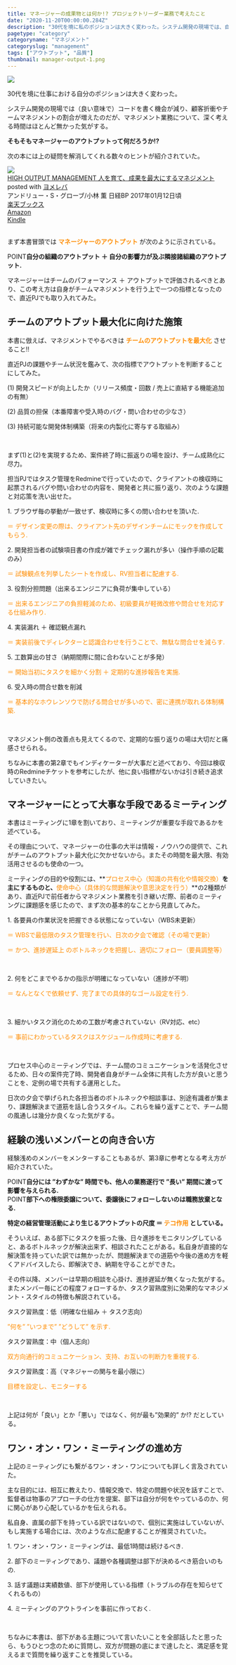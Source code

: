 ```yaml
---
title: マネージャーの成果物とは何か!? プロジェクトリーダー業務で考えたこと
date: "2020-11-20T00:00:00.284Z"
description: "30代を境に私のポジションは大きく変わった。システム開発の現場では、自身でコードを書く機会が減り、顧客折衝やチームマネジメントの割合が増えたのだが、マネジメント業務を深く考える時間は殆ど無かった気がしている。マネジメントって何をやるのか!? マネージャーのアウトプットとは何だろうか!?"
pagetype: "category"
categoryname: "マネジメント"
categoryslug: "management"
tags: ["アウトプット", "品質"]
thumbnail: manager-output-1.png
---
```


![](./manager-output-1.png)

30代を境に仕事における自分のポジションは大きく変わった。

システム開発の現場では（良い意味で）コードを書く機会が減り、顧客折衝やチームマネジメントの割合が増えたのだが、マネジメント業務について、深く考える時間はほとんど無かった気がする。

**そもそもマネージャーのアウトプットって何だろうか!?**

次の本には上の疑問を解消してくれる数々のヒントが紹介されていた。

<div class="cstmreba"><div class="booklink-box"><div class="booklink-image"><a href="https://hb.afl.rakuten.co.jp/hgc/146fe51c.1fd043a3.146fe51d.605dc196/yomereba_main_202011092231158029?pc=http%3A%2F%2Fbooks.rakuten.co.jp%2Frb%2F14598584%2F%3Fscid%3Daf_ich_link_urltxt%26m%3Dhttp%3A%2F%2Fm.rakuten.co.jp%2Fev%2Fbook%2F" target="_blank" ><img src="https://thumbnail.image.rakuten.co.jp/@0_mall/book/cabinet/5015/9784822255015.jpg?_ex=150x150" style="border: none;" /></a></div><div class="booklink-info"><div class="booklink-name"><a href="https://hb.afl.rakuten.co.jp/hgc/146fe51c.1fd043a3.146fe51d.605dc196/yomereba_main_202011092231158029?pc=http%3A%2F%2Fbooks.rakuten.co.jp%2Frb%2F14598584%2F%3Fscid%3Daf_ich_link_urltxt%26m%3Dhttp%3A%2F%2Fm.rakuten.co.jp%2Fev%2Fbook%2F" target="_blank" >HIGH OUTPUT MANAGEMENT 人を育て、成果を最大にするマネジメント</a><div class="booklink-powered-date">posted with <a href="https://yomereba.com" rel="nofollow" target="_blank">ヨメレバ</a></div></div><div class="booklink-detail">アンドリュー・S・グローブ/小林 薫 日経BP 2017年01月12日頃    </div><div class="booklink-link2"><div class="shoplinkrakuten"><a href="https://hb.afl.rakuten.co.jp/hgc/146fe51c.1fd043a3.146fe51d.605dc196/yomereba_main_202011092231158029?pc=http%3A%2F%2Fbooks.rakuten.co.jp%2Frb%2F14598584%2F%3Fscid%3Daf_ich_link_urltxt%26m%3Dhttp%3A%2F%2Fm.rakuten.co.jp%2Fev%2Fbook%2F" target="_blank" >楽天ブックス</a></div><div class="shoplinkamazon"><a href="https://www.amazon.co.jp/exec/obidos/asin/4822255018/kanon123-22/" target="_blank" >Amazon</a></div><div class="shoplinkkindle"><a href="https://www.amazon.co.jp/gp/search?keywords=HIGH%20OUTPUT%20MANAGEMENT%20%E4%BA%BA%E3%82%92%E8%82%B2%E3%81%A6%E3%80%81%E6%88%90%E6%9E%9C%E3%82%92%E6%9C%80%E5%A4%A7%E3%81%AB%E3%81%99%E3%82%8B%E3%83%9E%E3%83%8D%E3%82%B8%E3%83%A1%E3%83%B3%E3%83%88&__mk_ja_JP=%83J%83%5E%83J%83i&url=node%3D2275256051&tag=kanon123-22" target="_blank" >Kindle</a></div>                              	  	  	  	  	</div></div><div class="booklink-footer"></div></div></div>
<br/>

まず本書冒頭では **<span style="color: #ff8c00;">マネージャーのアウトプット</span>** が次のように示されている。

<span class="mark">POINT</span>**自分の組織のアウトプット ＋ 自分の影響力が及ぶ隣接諸組織のアウトプット.**

マネージャーはチームのパフォーマンス ＋ アウトプットで評価されるべきとあり、この考え方は自身がチームマネジメントを行う上で一つの指標となったので、直近PJでも取り入れてみた。

## チームのアウトプット最大化に向けた施策

本書に倣えば、マネジメントでやるべきは **<span style="color: #ff8c00;">チームのアウトプットを最大化</span>** させること!!

直近PJの課題やチーム状況を鑑みて、次の指標でアウトプットを判断することにしてみた。

<div class="blackboard-box">
<p>(1) 開発スピードが向上したか（リリース頻度・回数 / 売上に直結する機能追加の有無）</p>
<p>(2) 品質の担保（本番障害や受入時のバグ・問い合わせの少なさ）</p>
<p>(3) 持続可能な開発体制構築（将来の内製化に寄与する取組み）</p>
<div class="chalk1"></div>
<div class="chalk2"></div>
</div>
<br/>

まず(1)と(2)を実現するため、案件終了時に振返りの場を設け、チーム成熟化に尽力。

担当PJではタスク管理をRedmineで行っていたので、クライアントの検収時に起票されるバグや問い合わせの内容を、開発者と共に振り返り、次のような課題と対応策を洗い出せた。

<div class="blackboard-box">
<p>1. ブラウザ毎の挙動が一致せず、検収時に多くの問い合わせを頂いた.</p>
<p style="color: #ff8c00;">＝ デザイン変更の際は、クライアント先のデザインチームにモックを作成してもらう.</p>
<p>2. 開発担当者の試験項目書の作成が雑でチェック漏れが多い（操作手順の記載のみ）</p>
<p style="color: #ff8c00;">＝ 試験観点を列挙したシートを作成し、RV担当者に配慮する.</p>
<p>3. 役割分担問題（出来るエンジニアに負荷が集中している）</p>
<p style="color: #ff8c00;">＝ 出来るエンジニアの負担軽減のため、初級要員が軽微改修や問合せを対応する仕組み作り.</p>
<p>4. 実装漏れ ＋ 確認観点漏れ</p>
<p style="color: #ff8c00;">＝ 実装前後でディレクターと認識合わせを行うことで、無駄な問合せを減らす.</p>
<p>5. 工数算出の甘さ（納期間際に間に合わないことが多発）</p>
<p style="color: #ff8c00;">＝ 開始当初にタスクを細かく分割 ＋ 定期的な進捗報告を実施.</p>
<p>6. 受入時の問合せ数を削減</p>
<p style="color: #ff8c00;">＝ 基本的なホウレンソウで防げる問合せが多いので、密に連携が取れる体制構築.</p>
<div class="chalk1"></div>
<div class="chalk2"></div>
</div>
<br/>

マネジメント側の改善点も見えてくるので、定期的な振り返りの場は大切だと痛感させられる。

ちなみに本書の第2章でもインディケーターが大事だと述べており、今回は検収時のRedmineチケットを参考にしたが、他に良い指標がないかは引き続き追求していきたい。

## マネージャーにとって大事な手段であるミーティング

本書はミーティングに1章を割いており、ミーティングが重要な手段であるかを述べている。

その理由について、マネージャーの仕事の大半は情報・ノウハウの提供で、これがチームのアウトプット最大化に欠かせないから。またその時間を最大限、有効活用させるのも使命の一つ。

ミーティングの目的や役割には、**<span style="color: #ff8c00;">プロセス中心（知識の共有化や情報交換）</span>**を主にするものと、**<span style="color: #ff8c00;">使命中心（具体的な問題解決や意思決定を行う）</span>**の2種類があり、直近PJで前任者からマネジメント業務を引き継いだ際、前者のミーティングに課題感を感じたので、まず次の基本的なことから見直してみた。

<div class="blackboard-box">
<p>1. 各要員の作業状況を把握できる状態になっていない（WBS未更新）</p>
<p style="color: #ff8c00;">＝ WBSで最低限のタスク管理を行い、日次の夕会で確認（その場で更新）</p>
<p style="color: #ff8c00;">＝ かつ、進捗遅延上  のボトルネックを把握し、適切にフォロー（要員調整等）</p>
<br/>
<p>2. 何をどこまでやるかの指示が明確になっていない（進捗が不明）</p>
<p style="color: #ff8c00;">＝ なんとなくで依頼せず、完了までの具体的なゴール設定を行う.</p>
<br/>
<p>3. 細かいタスク消化のための工数が考慮されていない（RV対応、etc）</p>
<p style="color: #ff8c00;">＝ 事前にわかっているタスクはスケジュール作成時に考慮する.</p>
<div class="chalk1"></div>
<div class="chalk2"></div>
</div>
<br/>

プロセス中心のミーティングでは、チーム間のコミュニケーションを活発化させるため、日々の案件完了時、開発者自身がチーム全体に共有した方が良いと思うことを、定例の場で共有する運用とした。

日次の夕会で挙げられた各担当者のボトルネックや相談事は、別途有識者が集まり、課題解決まで道筋を話し合うスタイル。これらを繰り返すことで、チーム間の風通しは幾分か良くなった気がする。

## 経験の浅いメンバーとの向き合い方

経験浅めのメンバーをメンターすることもあるが、第3章に参考となる考え方が紹介されていた。

<span class="mark">POINT</span>**自分には ”わずかな” 時間でも、他人の業務遂行で ”長い” 期間に渡って影響を与えられる.**  
<span class="mark">POINT</span>**部下への権限委譲について、委譲後にフォローしないのは職務放棄となる.**

**特定の経営管理活動により生じるアウトプットの尺度 ＝ <span style="color: #ff8c00;">テコ作用</span> としている。**

そういえば、ある部下にタスクを振った後、日々進捗をモニタリングしていると、あるボトルネックが解決出来ず、相談されたことがある。私自身が直接的な解決策を持っていた訳では無かったが、問題解決までの道筋や今後の進め方を軽くアドバイスしたら、即解決でき、納期を守ることができた。

その件以降、メンバーは早期の相談を心掛け、進捗遅延が無くなった気がする。またメンバー毎にどの程度フォローするか、タスク習熟度別に効果的なマネジメント・スタイルの特徴も解説されている。

<div class="blackboard-box">
<p>タスク習熟度：低（明確な仕組み ＋ タスク志向）</p>
<p style="color: #ff8c00;">”何を” ”いつまで” ”どうして” を示す.</p>
<p>タスク習熟度：中（個人志向）</p>
<p style="color: #ff8c00;">双方向通行的コミュニケーション、支持、お互いの判断力を重視する.</p>
<p>タスク習熟度：高（マネジャーの関与を最小限に）</p>
<p style="color: #ff8c00;">目標を設定し、モニターする</p>
<div class="chalk1"></div>
<div class="chalk2"></div>
</div>
<br/>

上記は何が「良い」とか「悪い」ではなく、何が最も”効果的” か!? だとしている。

## ワン・オン・ワン・ミーティングの進め方

上記のミーティングにも繋がるワン・オン・ワンについても詳しく言及されていた。

主な目的には、相互に教えたり、情報交換で、特定の問題や状況を話すことで、監督者は物事のアプローチの仕方を提案、部下は自分が何をやっているのか、何に関心があり心配しているかを伝えられる。

私自身、直属の部下を持っている訳ではないので、個別に実施はしていないが、もし実施する場合には、次のような点に配慮することが推奨されていた。

<div class="blackboard-box">
<p>1. ワン・オン・ワン・ミーティングは、最低1時間は続けるべき.</p>
<p>2. 部下のミーティングであり、議題や各種調整は部下が決めるべき筋合いのもの.</p>
<p>3. 話す議題は実績数値、部下が使用している指標（トラブルの存在を知らせてくれるもの）</p>
<p>4. ミーティングのアウトラインを事前に作っておく.</p>
<div class="chalk1"></div>
<div class="chalk2"></div>
</div>
<br/>

ちなみに本書は、部下がある主題について言いたいことを全部話したと思ったら、もうひとつ念のために質問し、双方が問題の底にまで達したと、満足感を覚えるまで質問を繰り返すことを推奨している。